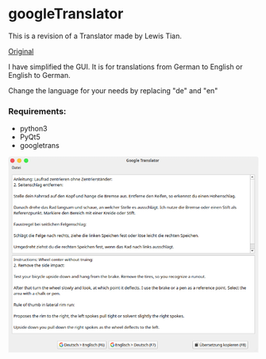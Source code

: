 # googleTranslator

This is a revision of a Translator made by Lewis Tian.

[Original](https://github.com/taseikyo/PyQt5-Apps/tree/master/google-translate)

I have simplified the GUI.
It is for translations from German to English or English to German.

Change the language for your needs by replacing "de" and "en"

### Requirements:

- python3
- PyQt5
- googletrans

![screenshot](https://github.com/Axel-Erfurt/googleTranslator/blob/master/screenshot.png)

